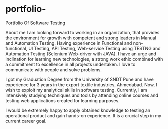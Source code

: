 # portfolio-
Portfolio Of Software Testing 

About me 
I am looking forward to working in an organization, that provides the environment for growth with competent and strong leaders in Manual and Automation Testing. Having experience in Functional and non-functional, Ul Testing, API Testing, Web-service Testing using TESTNG and Automation Testing (Selenium Web-driver with JAVA). I have an urge and inclination for learning new technologies, a strong work ethic combined with a commitment to excellence in all projects undertaken. I love to communicate with people and solve problems.

I got my Graduation Degree from the University of SNDT Pune and have experience for 3 years in the export textile industries, Ahmedabad. Now, I wish to exploit my analytical skills in software testing. Currently, I am intensively studying techniques and tools by attending online courses and testing web applications created for learning purposes.

I would be extremely happy to apply obtained knowledge to testing an operational product and gain hands-on experience. It is a crucial step in my current career goal.
